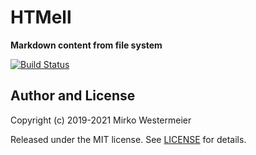 # HTMell

**Markdown content from file system**

[![Build Status](https://travis-ci.com/memowe/HTMell.svg?branch=main)](https://travis-ci.com/memowe/HTMell)

## Author and License

Copyright (c) 2019-2021 Mirko Westermeier

Released under the MIT license. See [LICENSE](LICENSE) for details.
